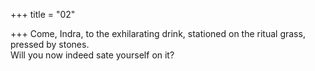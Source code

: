 +++
title = "02"

+++
Come, Indra, to the exhilarating drink, stationed on the ritual grass,  pressed by stones.  
Will you now indeed sate yourself on it?  